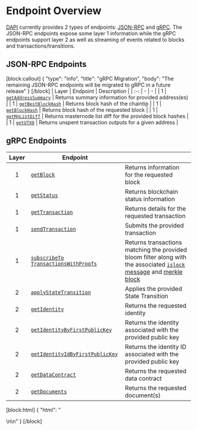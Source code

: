 # Endpoint Overview

[DAPI](explanation-dapi) currently provides 2 types of endpoints: [JSON-RPC](https://www.jsonrpc.org/) and [gRPC](https://grpc.io/docs/guides/). The JSON-RPC endpoints expose some layer 1 information while the gRPC endpoints support layer 2 as well as streaming of events related to blocks and transactions/transitions.

## JSON-RPC Endpoints
[block:callout]
{
  "type": "info",
  "title": "gRPC Migration",
  "body": "The remaining JSON-RPC endpoints will be migrated to gRPC in a future release"
}
[/block]
| Layer | Endpoint | Description |
| :-: | - | - |
| 1 | [`getAddressSummary`](reference-dapi-endpoints-json-rpc-endpoints#getaddresssummary) | Returns summary information for provided address(es) |
| 1 | [`getBestBlockHash`](reference-dapi-endpoints-json-rpc-endpoints#getbestblockhash) | Returns block hash of the chaintip |
| 1 | [`getBlockHash`](reference-dapi-endpoints-json-rpc-endpoints#getblockhash) | Returns block hash of the requested block |
| 1 | [`getMnListDiff`](reference-dapi-endpoints-json-rpc-endpoints#getmnlistdiff) | Returns masternode list diff for the provided block hashes |
| 1 | [`getUTXO`](reference-dapi-endpoints-json-rpc-endpoints#getutxo) | Returns unspent transaction outputs for a given address |

## gRPC Endpoints

| Layer | Endpoint | |
| :-: | - | - |
| 1 | [`getBlock`](reference-dapi-endpoints-core-grpc-endpoints#getblock) | Returns information for the requested block |
| 1 | [`getStatus`](reference-dapi-endpoints-core-grpc-endpoints#getstatus) | Returns blockchain status information |
| 1 | [`getTransaction`](reference-dapi-endpoints-core-grpc-endpoints#gettransaction) | Returns details for the requested transaction |
| 1 | [`sendTransaction`](reference-dapi-endpoints-core-grpc-endpoints#sendtransaction) | Submits the provided transaction |
| 1 | [`subscribeTo` `TransactionsWithProofs`](reference-dapi-endpoints-transaction-streaming-endpoints#subscribetotransactionswithproofs) | Returns transactions matching the provided bloom filter along with the associated [`islock` message](https://dashcore.readme.io/docs/core-ref-p2p-network-instantsend-messages#islock) and [merkle block](https://dashcore.readme.io/docs/core-ref-p2p-network-data-messages#merkleblock) |
| 2 | [`applyStateTransition`](reference-dapi-endpoints-platform-endpoints#applystatetransition) | Applies the provided State Transition |
| 2 | [`getIdentity`](reference-dapi-endpoints-platform-endpoints#getidentity) | Returns the requested identity |
| 2 | [`getIdentityByFirstPublicKey`](reference-dapi-endpoints-platform-endpoints#getidentitybyfirstpublickey) | Returns the identity associated with the provided public key |
| 2 | [`getIdentityIdByFirstPublicKey`](reference-dapi-endpoints-platform-endpoints#getidentityidbyfirstpublickey) | Returns the identity ID associated with the provided public key |
| 2 | [`getDataContract`](reference-dapi-endpoints-platform-endpoints#getdatacontract) | Returns the requested data contract |
| 2 | [`getDocuments`](reference-dapi-endpoints-platform-endpoints#getdocuments) | Returns the requested document(s) |
[block:html]
{
  "html": "<div></div>\n<!-- Not implemented yet\n| 1 | [`subscribeTo` `BlockHeaders` `WithChainLocks`](reference-dapi-endpoints-core-grpc-endpoints#section-subscribe-to-block-headers-with-chain-locks) | Returns block headers and associated ChainLock signatures |\n\n-->\n<style></style>"
}
[/block]